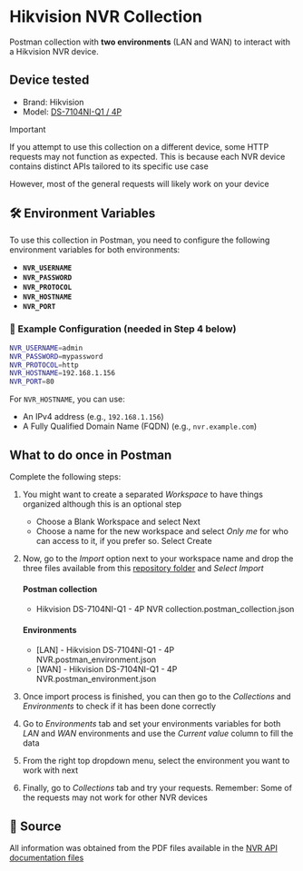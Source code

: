 # Hikvision NVR Collection

Postman collection with **two environments** (LAN and WAN) to interact with a Hikvision NVR device.

## Device tested

- Brand: Hikvision
- Model: [DS-7104NI-Q1 / 4P](https://www.hikvision.com/es-la/products/IP-Products/Network-Video-Recorders/Value-Series/ds-7104ni-q1-4p/)

> [!IMPORTANT]
> If you attempt to use this collection on a different device, some HTTP requests may not function as expected. This is because each NVR device contains distinct APIs tailored to its specific use case
> 
> However, most of the general requests will likely work on your device

## 🛠️ Environment Variables

To use this collection in Postman, you need to configure the following environment variables for both environments:

- **`NVR_USERNAME`**  
- **`NVR_PASSWORD`**  
- **`NVR_PROTOCOL`**  
- **`NVR_HOSTNAME`**  
- **`NVR_PORT`**

### 🔧 Example Configuration (needed in Step 4 below)

```bash
NVR_USERNAME=admin
NVR_PASSWORD=mypassword
NVR_PROTOCOL=http
NVR_HOSTNAME=192.168.1.156
NVR_PORT=80
```

For `NVR_HOSTNAME`, you can use:

- An IPv4 address (e.g., `192.168.1.156`)
- A Fully Qualified Domain Name (FQDN) (e.g., `nvr.example.com`)

## What to do once in Postman

Complete the following steps:

1. You might want to create a separated *Workspace* to have things organized although this is an optional step
    - Choose a Blank Workspace and select Next
    - Choose a name for the new workspace and select *Only me* for who can access to it, if you prefer so. Select Create

2. Now, go to the *Import* option next to your workspace name and drop the three files available from this [repository folder](./Postman/) and *Select Import*

    #### Postman collection

    * Hikvision DS-7104NI-Q1 - 4P NVR collection.postman_collection.json

    #### Environments

    * [LAN] - Hikvision DS-7104NI-Q1 - 4P NVR.postman_environment.json
    * [WAN] - Hikvision DS-7104NI-Q1 - 4P NVR.postman_environment.json

3. Once import process is finished, you can then go to the *Collections* and *Environments* to check if it has been done correctly

4. Go to *Environments* tab and set your environments variables for both *LAN* and *WAN* environments and use the *Current value* column to fill the data
   
5. From the right top dropdown menu, select the environment you want to work with next

6. Finally, go to *Collections* tab and try your requests. Remember: Some of the requests may not work for other NVR devices

## 📂 Source

All information was obtained from the PDF files available in the [NVR API documentation files](./NVR%20API%20documentation%20files/)